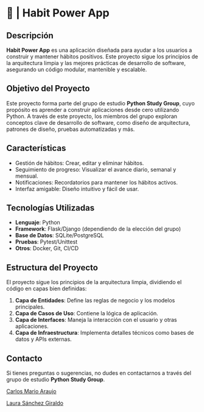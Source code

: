 # 📱 | Habit Power App

## Descripción

**Habit Power App** es una aplicación diseñada para ayudar a los usuarios a construir y mantener hábitos positivos. Este proyecto sigue los principios de la arquitectura limpia y las mejores prácticas de desarrollo de software, asegurando un código modular, mantenible y escalable.

## Objetivo del Proyecto

Este proyecto forma parte del grupo de estudio **Python Study Group**, cuyo propósito es aprender a construir aplicaciones desde cero utilizando Python. A través de este proyecto, los miembros del grupo exploran conceptos clave de desarrollo de software, como diseño de arquitectura, patrones de diseño, pruebas automatizadas y más.

## Características

- Gestión de hábitos: Crear, editar y eliminar hábitos.
- Seguimiento de progreso: Visualizar el avance diario, semanal y mensual.
- Notificaciones: Recordatorios para mantener los hábitos activos.
- Interfaz amigable: Diseño intuitivo y fácil de usar.

## Tecnologías Utilizadas

- **Lenguaje**: Python
- **Framework**: Flask/Django (dependiendo de la elección del grupo)
- **Base de Datos**: SQLite/PostgreSQL
- **Pruebas**: Pytest/Unittest
- **Otros**: Docker, Git, CI/CD

## Estructura del Proyecto

El proyecto sigue los principios de la arquitectura limpia, dividiendo el código en capas bien definidas:

1. **Capa de Entidades**: Define las reglas de negocio y los modelos principales.
2. **Capa de Casos de Uso**: Contiene la lógica de aplicación.
3. **Capa de Interfaces**: Maneja la interacción con el usuario y otras aplicaciones.
4. **Capa de Infraestructura**: Implementa detalles técnicos como bases de datos y APIs externas.

## Contacto

Si tienes preguntas o sugerencias, no dudes en contactarnos a través del grupo de estudio **Python Study Group**.

[Carlos Mario Araujo](https://www.linkedin.com/in/carlosm-araujob/ "Linkedin")

[Laura Sánchez Giraldo](https://www.linkedin.com/in/laurasanchezgiraldo/ "Linkedin")

